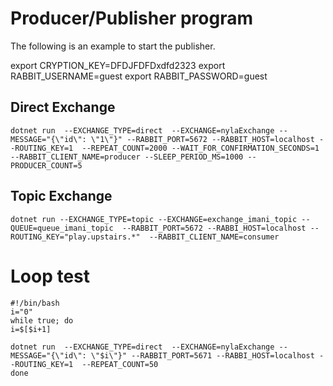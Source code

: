 # Producer/Publisher program


The following is an example to start the publisher.


export CRYPTION_KEY=DFDJFDFDxdfd2323
export RABBIT_USERNAME=guest
export RABBIT_PASSWORD=guest


## Direct Exchange

```shell
dotnet run  --EXCHANGE_TYPE=direct  --EXCHANGE=nylaExchange --MESSAGE="{\"id\": \"1\"}" --RABBIT_PORT=5672 --RABBIT_HOST=localhost --ROUTING_KEY=1  --REPEAT_COUNT=2000 --WAIT_FOR_CONFIRMATION_SECONDS=1  --RABBIT_CLIENT_NAME=producer --SLEEP_PERIOD_MS=1000 --PRODUCER_COUNT=5

```


## Topic Exchange

```shell script
dotnet run --EXCHANGE_TYPE=topic --EXCHANGE=exchange_imani_topic --QUEUE=queue_imani_topic  --RABBIT_PORT=5672 --RABBI_HOST=localhost --ROUTING_KEY="play.upstairs.*"  --RABBIT_CLIENT_NAME=consumer
```


# Loop test

```shell
#!/bin/bash
i="0"
while true; do
i=$[$i+1]

dotnet run  --EXCHANGE_TYPE=direct  --EXCHANGE=nylaExchange --MESSAGE="{\"id\": \"$i\"}" --RABBIT_PORT=5671 --RABBI_HOST=localhost --ROUTING_KEY=1  --REPEAT_COUNT=50
done
```

